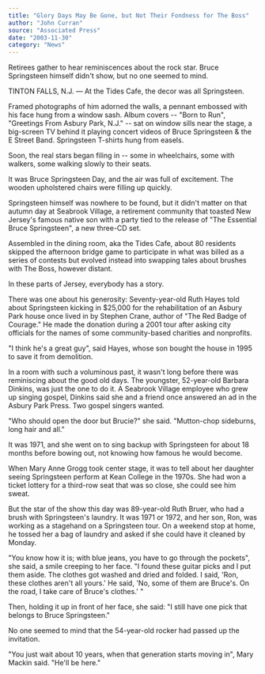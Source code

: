 ```yaml
---
title: "Glory Days May Be Gone, but Not Their Fondness for The Boss"
author: "John Curran"
source: "Associated Press"
date: "2003-11-30"
category: "News"
---
```


Retirees gather to hear reminiscences about the rock star. Bruce Springsteen himself didn't show, but no one seemed to mind.

TINTON FALLS, N.J. — At the Tides Cafe, the decor was all Springsteen.

Framed photographs of him adorned the walls, a pennant embossed with his face hung from a window sash. Album covers -- "Born to Run", "Greetings From Asbury Park, N.J." -- sat on window sills near the stage, a big-screen TV behind it playing concert videos of Bruce Springsteen & the E Street Band. Springsteen T-shirts hung from easels.

Soon, the real stars began filing in -- some in wheelchairs, some with walkers, some walking slowly to their seats.

It was Bruce Springsteen Day, and the air was full of excitement. The wooden upholstered chairs were filling up quickly.

Springsteen himself was nowhere to be found, but it didn't matter on that autumn day at Seabrook Village, a retirement community that toasted New Jersey's famous native son with a party tied to the release of "The Essential Bruce Springsteen", a new three-CD set.

Assembled in the dining room, aka the Tides Cafe, about 80 residents skipped the afternoon bridge game to participate in what was billed as a series of contests but evolved instead into swapping tales about brushes with The Boss, however distant.

In these parts of Jersey, everybody has a story.

There was one about his generosity: Seventy-year-old Ruth Hayes told about Springsteen kicking in $25,000 for the rehabilitation of an Asbury Park house once lived in by Stephen Crane, author of "The Red Badge of Courage." He made the donation during a 2001 tour after asking city officials for the names of some community-based charities and nonprofits.

"I think he's a great guy", said Hayes, whose son bought the house in 1995 to save it from demolition.

In a room with such a voluminous past, it wasn't long before there was reminiscing about the good old days. The youngster, 52-year-old Barbara Dinkins, was just the one to do it. A Seabrook Village employee who grew up singing gospel, Dinkins said she and a friend once answered an ad in the Asbury Park Press. Two gospel singers wanted.

"Who should open the door but Brucie?" she said. "Mutton-chop sideburns, long hair and all."

It was 1971, and she went on to sing backup with Springsteen for about 18 months before bowing out, not knowing how famous he would become.

When Mary Anne Grogg took center stage, it was to tell about her daughter seeing Springsteen perform at Kean College in the 1970s. She had won a ticket lottery for a third-row seat that was so close, she could see him sweat.

But the star of the show this day was 89-year-old Ruth Bruer, who had a brush with Springsteen's laundry. It was 1971 or 1972, and her son, Ron, was working as a stagehand on a Springsteen tour. On a weekend stop at home, he tossed her a bag of laundry and asked if she could have it cleaned by Monday.

"You know how it is; with blue jeans, you have to go through the pockets", she said, a smile creeping to her face. "I found these guitar picks and I put them aside. The clothes got washed and dried and folded. I said, 'Ron, these clothes aren't all yours.' He said, 'No, some of them are Bruce's. On the road, I take care of Bruce's clothes.' "

Then, holding it up in front of her face, she said: "I still have one pick that belongs to Bruce Springsteen."

No one seemed to mind that the 54-year-old rocker had passed up the invitation.

"You just wait about 10 years, when that generation starts moving in", Mary Mackin said. "He'll be here."
